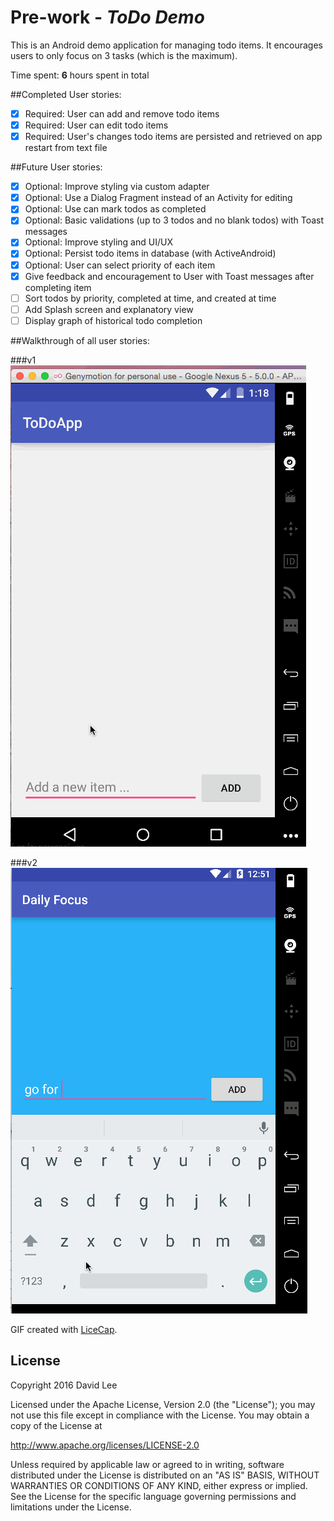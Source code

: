# Pre-work - *ToDo Demo*

This is an Android demo application for managing todo items. It encourages users to only focus on 3 tasks (which is the maximum).

Time spent: **6** hours spent in total

##Completed User stories:
- [x] Required: User can add and remove todo items
- [x] Required: User can edit todo items
- [x] Required: User's changes todo items are persisted and retrieved on app restart from text file

##Future User stories:
- [x] Optional: Improve styling via custom adapter
- [x] Optional: Use a Dialog Fragment instead of an Activity for editing
- [x] Optional: Use can mark todos as completed
- [x] Optional: Basic validations (up to 3 todos and no blank todos) with Toast messages
- [x] Optional: Improve styling and UI/UX
- [x] Optional: Persist todo items in database (with ActiveAndroid)
- [x] Optional: User can select priority of each item
- [x] Give feedback and encouragement to User with Toast messages after completing item
- [ ] Sort todos by priority, completed at time, and created at time
- [ ] Add Splash screen and explanatory view
- [ ] Display graph of historical todo completion

##Walkthrough of all user stories:

###v1
<img src='https://github.com/realdlee/ToDoApp/blob/master/android_todo.gif' title='Video Walkthrough' width='' alt='Video Walkthrough' />

###v2
<img src='https://github.com/realdlee/todo_app/blob/master/todo_v2.1.gif' title='Video Walkthrough' width='' alt='Video Walkthrough' />

GIF created with [LiceCap](http://www.cockos.com/licecap/).

## License

Copyright 2016 David Lee

Licensed under the Apache License, Version 2.0 (the "License");
you may not use this file except in compliance with the License.
You may obtain a copy of the License at

  http://www.apache.org/licenses/LICENSE-2.0

Unless required by applicable law or agreed to in writing, software
distributed under the License is distributed on an "AS IS" BASIS,
WITHOUT WARRANTIES OR CONDITIONS OF ANY KIND, either express or implied.
See the License for the specific language governing permissions and
limitations under the License.
